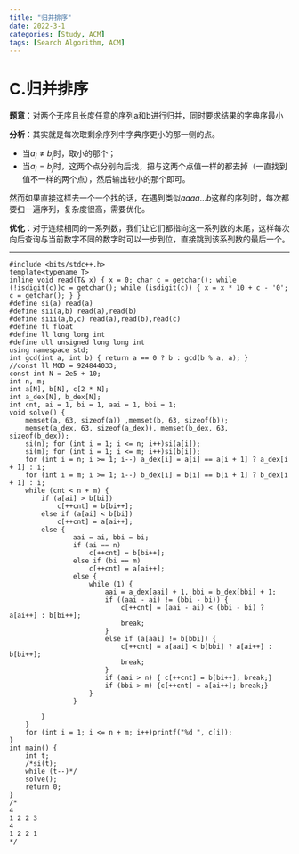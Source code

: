 ```yaml
---
title: "归并排序"
date: 2022-3-1
categories: [Study, ACM]
tags: [Search Algorithm, ACM]
---
```


<!-- more -->

#  C.归并排序 

**题意**：对两个无序且长度任意的序列a和b进行归并，同时要求结果的字典序最小

**分析**：其实就是每次取剩余序列中字典序更小的那一侧的点。

* 当$a_i\neq b_j$时，取小的那个；
* 当$a_i=b_j$时，这两个点分别向后找，把与这两个点值一样的都去掉（一直找到值不一样的两个点），然后输出较小的那个即可。

然而如果直接这样去一个一个找的话，在遇到类似$aaaa...b$这样的序列时，每次都要扫一遍序列，复杂度很高，需要优化。

**优化**：对于连续相同的一系列数，我们让它们都指向这一系列数的末尾，这样每次向后查询与当前数字不同的数字时可以一步到位，直接跳到该系列数的最后一个。

***

```
#include <bits/stdc++.h>
template<typename T>
inline void read(T& x) { x = 0; char c = getchar(); while (!isdigit(c))c = getchar(); while (isdigit(c)) { x = x * 10 + c - '0'; c = getchar(); } }
#define si(a) read(a)
#define sii(a,b) read(a),read(b)
#define siii(a,b,c) read(a),read(b),read(c)
#define fl float
#define ll long long int
#define ull unsigned long long int
using namespace std;
int gcd(int a, int b) { return a == 0 ? b : gcd(b % a, a); }
//const ll MOD = 924844033;
const int N = 2e5 + 10;
int n, m;
int a[N], b[N], c[2 * N];
int a_dex[N], b_dex[N];
int cnt, ai = 1, bi = 1, aai = 1, bbi = 1;
void solve() {
	memset(a, 63, sizeof(a)) ,memset(b, 63, sizeof(b));
	memset(a_dex, 63, sizeof(a_dex)), memset(b_dex, 63, sizeof(b_dex));
	si(n); for (int i = 1; i <= n; i++)si(a[i]);
	si(m); for (int i = 1; i <= m; i++)si(b[i]);
	for (int i = n; i >= 1; i--) a_dex[i] = a[i] == a[i + 1] ? a_dex[i + 1] : i;
	for (int i = m; i >= 1; i--) b_dex[i] = b[i] == b[i + 1] ? b_dex[i + 1] : i;
	while (cnt < n + m) {
		if (a[ai] > b[bi])
			c[++cnt] = b[bi++];
		else if (a[ai] < b[bi])
			c[++cnt] = a[ai++];
		else {
				aai = ai, bbi = bi;
				if (ai == n)
					c[++cnt] = b[bi++];
				else if (bi == m)
					c[++cnt] = a[ai++];
				else {
					while (1) {
						aai = a_dex[aai] + 1, bbi = b_dex[bbi] + 1;
						if ((aai - ai) != (bbi - bi)) {
							c[++cnt] = (aai - ai) < (bbi - bi) ? a[ai++] : b[bi++];
							break;
						}
						else if (a[aai] != b[bbi]) {
							c[++cnt] = a[aai] < b[bbi] ? a[ai++] : b[bi++];
							break;
						}
						if (aai > n) { c[++cnt] = b[bi++]; break;}
						if (bbi > m) {c[++cnt] = a[ai++]; break;}
					}
				}
			
		}
	}
	for (int i = 1; i <= n + m; i++)printf("%d ", c[i]);
}
int main() {
	int t;
	/*si(t);
	while (t--)*/
	solve();
	return 0;
}
/*
4
1 2 2 3
4
1 2 2 1
*/
```

